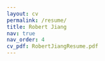 ```yaml
---
layout: cv
permalink: /resume/
title: Robert Jiang
nav: true
nav_order: 4
cv_pdf: RobertJiangResume.pdf
---
```

